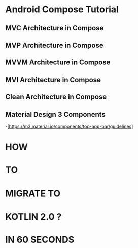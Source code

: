 
# Android Compose Tutorial 

## MVC Architecture in Compose 

## MVP Architecture in Compose 

## MVVM Architecture in Compose 

## MVI Architecture in Compose 

## Clean Architecture in Compose

## Material Design 3 Components 
-[https://m3.material.io/components/top-app-bar/guidelines]







# HOW 
# TO 
# MIGRATE TO
# KOTLIN 2.0 ?
# IN 60 SECONDS 









